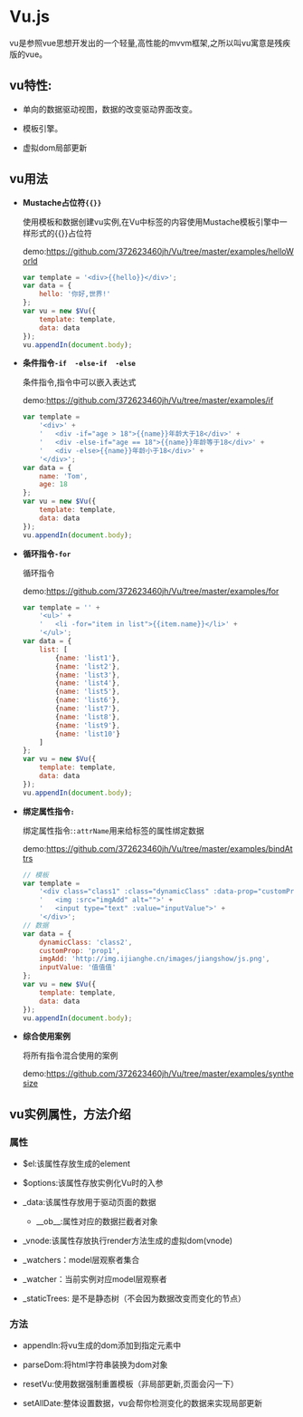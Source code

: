 # Vu.js

vu是参照vue思想开发出的一个轻量,高性能的mvvm框架,之所以叫vu寓意是残疾版的vue。

## vu特性:

- 单向的数据驱动视图，数据的改变驱动界面改变。

- 模板引擎。

- 虚拟dom局部更新

## vu用法 

- **Mustache占位符`{{}}`**

    使用模板和数据创建vu实例,在Vu中标签的内容使用Mustache模板引擎中一样形式的{{}}占位符
    
    demo:https://github.com/372623460jh/Vu/tree/master/examples/helloWorld
    
    ```javascript
    var template = '<div>{{hello}}</div>';
    var data = {
        hello: '你好,世界!'
    };
    var vu = new $Vu({
        template: template,
        data: data
    });
    vu.appendIn(document.body);
    ```
    
- **条件指令`-if  -else-if  -else`**

    条件指令,指令中可以嵌入表达式
    
    demo:https://github.com/372623460jh/Vu/tree/master/examples/if
    
    ```javascript
    var template =
        '<div>' +
        '   <div -if="age > 18">{{name}}年龄大于18</div>' +
        '   <div -else-if="age == 18">{{name}}年龄等于18</div>' +
        '   <div -else>{{name}}年龄小于18</div>' +
        '</div>';
    var data = {
        name: 'Tom',
        age: 18
    };
    var vu = new $Vu({
        template: template,
        data: data
    });
    vu.appendIn(document.body);
    ```

- **循环指令`-for`**

    循环指令
    
    demo:https://github.com/372623460jh/Vu/tree/master/examples/for
    
    ```javascript
    var template = '' +
        '<ul>' +
        '   <li -for="item in list">{{item.name}}</li>' +
        '</ul>';
    var data = {
        list: [
            {name: 'list1'},
            {name: 'list2'},
            {name: 'list3'},
            {name: 'list4'},
            {name: 'list5'},
            {name: 'list6'},
            {name: 'list7'},
            {name: 'list8'},
            {name: 'list9'},
            {name: 'list10'}
        ]
    };
    var vu = new $Vu({
        template: template,
        data: data
    });
    vu.appendIn(document.body);
    ```
    
- **绑定属性指令`:`**

    绑定属性指令:`:attrName`用来给标签的属性绑定数据
    
    demo:https://github.com/372623460jh/Vu/tree/master/examples/bindAttrs
    
    ```javascript
    // 模板
    var template =
        '<div class="class1" :class="dynamicClass" :data-prop="customProp">' +
        '   <img :src="imgAdd" alt="">' +
        '   <input type="text" :value="inputValue">' +
        '</div>';
    // 数据
    var data = {
        dynamicClass: 'class2',
        customProp: 'prop1',
        imgAdd: 'http://img.ijianghe.cn/images/jiangshow/js.png',
        inputValue: '值值值'
    };
    var vu = new $Vu({
        template: template,
        data: data
    });
    vu.appendIn(document.body);
    ```
    
- **综合使用案例**
    
    将所有指令混合使用的案例
    
    demo:https://github.com/372623460jh/Vu/tree/master/examples/synthesize
    
## vu实例属性，方法介绍
    
### 属性

- $el:该属性存放生成的element

- $options:该属性存放实例化Vu时的入参

- _data:该属性存放用于驱动页面的数据

    - \_\_ob\_\_:属性对应的数据拦截者对象
    
- _vnode:该属性存放执行render方法生成的虚拟dom(vnode)

- _watchers：model层观察者集合

- _watcher：当前实例对应model层观察者

- _staticTrees: 是不是静态树（不会因为数据改变而变化的节点）

### 方法

- appendIn:将vu生成的dom添加到指定元素中

- parseDom:将html字符串装换为dom对象

- resetVu:使用数据强制重置模板（非局部更新,页面会闪一下）

- setAllDate:整体设置数据，vu会帮你检测变化的数据来实现局部更新

